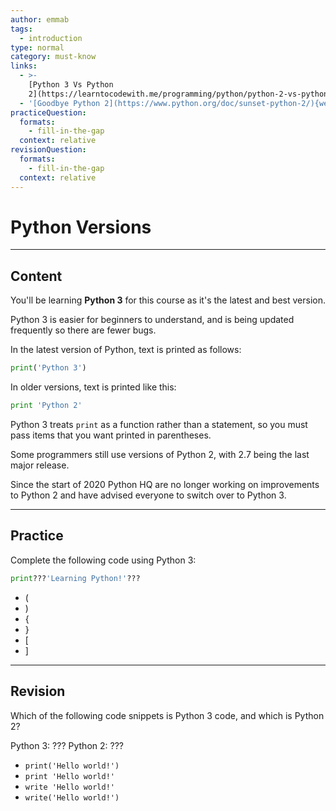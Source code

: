 ```yaml
---
author: emmab
tags:
  - introduction
type: normal
category: must-know
links:
  - >-
    [Python 3 Vs Python
    2](https://learntocodewith.me/programming/python/python-2-vs-python-3/){website}
  - '[Goodbye Python 2](https://www.python.org/doc/sunset-python-2/){website}'
practiceQuestion:
  formats:
    - fill-in-the-gap
  context: relative
revisionQuestion:
  formats:
    - fill-in-the-gap
  context: relative
---
```


# Python Versions


---

## Content

You'll be learning **Python 3** for this course as it's the latest and best version.

Python 3 is easier for beginners to understand, and is being updated frequently so there are fewer bugs. 

In the latest version of Python, text is printed as follows:

```python
print('Python 3')
```

In older versions, text is printed like this:

```python
print 'Python 2'
```

Python 3 treats `print` as a function rather than a statement, so you must pass items that you want printed in parentheses.

Some programmers still use versions of Python 2, with 2.7 being the last major release.

Since the start of 2020 Python HQ are no longer working on improvements to Python 2 and have advised everyone to switch over to Python 3.


---

## Practice

Complete the following code using Python 3:

```py
print???'Learning Python!'???
```

- (
- )
- {
- }
- [
- ]


---

## Revision

Which of the following code snippets is Python 3 code, and which is Python 2?

Python 3: ???
Python 2: ???

- `print('Hello world!')`
- `print 'Hello world!'`
- `write 'Hello world!'`
- `write('Hello world!')`
 
